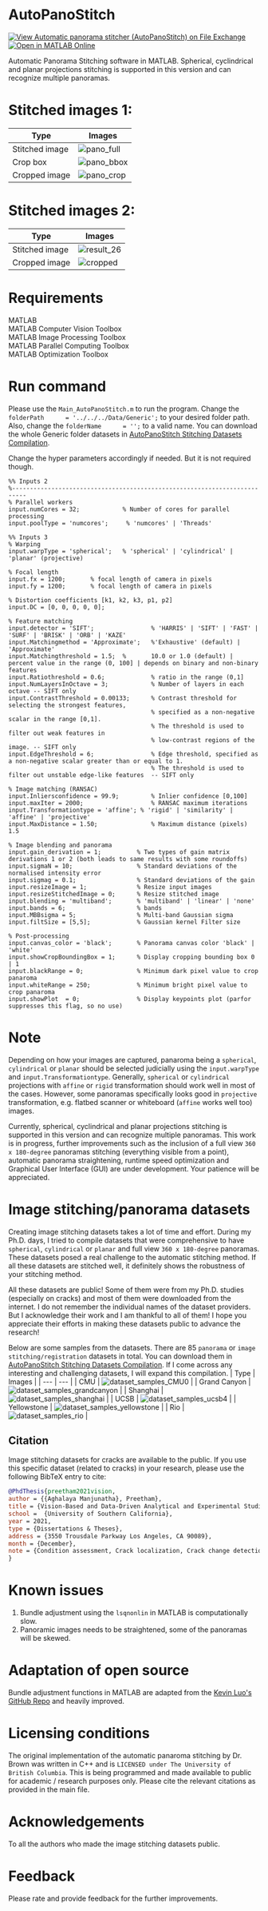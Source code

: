 # AutoPanoStitch
[![View Automatic panorama stitcher (AutoPanoStitch) on File Exchange](https://www.mathworks.com/matlabcentral/images/matlab-file-exchange.svg)](https://www.mathworks.com/matlabcentral/fileexchange/105850-automatic-panorama-stitcher-autopanostitch) [![Open in MATLAB Online](https://www.mathworks.com/images/responsive/global/open-in-matlab-online.svg)](https://matlab.mathworks.com/open/github/v1?repo=preethamam/AutomaticPanoramicImageStitching-AutoPanoStitch)

Automatic Panorama Stitching software in MATLAB. Spherical, cyclindrical and planar projections stitching is supported in this version and can recognize multiple panoramas.

# Stitched images 1:
| Type | Images |
| --- | --- |
| Stitched image | ![pano_full](assets/church_01.jpeg) |
| Crop box | ![pano_bbox](assets/church_02.jpeg) |
| Cropped image | ![pano_crop](assets/church_03.jpeg) |

# Stitched images 2:
| Type | Images |
| --- | --- |
| Stitched image | ![result_26](assets/grand_canyon_01.jpeg) |
| Cropped image | ![cropped](assets/grand_canyon_02.jpeg) |

# Requirements
MATLAB <br />
MATLAB Computer Vision Toolbox <br />
MATLAB Image Processing Toolbox <br />
MATLAB Parallel Computing Toolbox <br />
MATLAB Optimization Toolbox

# Run command
Please use the `Main_AutoPanoStitch.m` to run the program. Change the `folderPath      = '../../../Data/Generic';` to your desired folder path. Also, change the `folderName      = '';` to a valid name. You can download the whole Generic folder datasets in [AutoPanoStitch Stitching Datasets Compilation](https://1drv.ms/f/s!AlFYM4jwmzqrtaBpxVMpJegvN9QVZw?e=UIaYug).

Change the hyper parameters accordingly if needed. But it is not required though.
```
%% Inputs 2
%--------------------------------------------------------------------------
% Parallel workers
input.numCores = 32;            % Number of cores for parallel processing
input.poolType = 'numcores';     % 'numcores' | 'Threads'

%% Inputs 3
% Warping
input.warpType = 'spherical';   % 'spherical' | 'cylindrical' | 'planar' (projective)

% Focal length
input.fx = 1200;       % focal length of camera in pixels
input.fy = 1200;       % focal length of camera in pixels

% Distortion coefficients [k1, k2, k3, p1, p2]
input.DC = [0, 0, 0, 0, 0];

% Feature matching
input.detector = 'SIFT';                % 'HARRIS' | 'SIFT' | 'FAST' | 'SURF' | 'BRISK' | 'ORB' | 'KAZE'
input.Matchingmethod = 'Approximate';   %'Exhaustive' (default) | 'Approximate'
input.Matchingthreshold = 1.5;  %       10.0 or 1.0 (default) | percent value in the range (0, 100] | depends on binary and non-binary features
input.Ratiothreshold = 0.6;             % ratio in the range (0,1]
input.NumLayersInOctave = 3;            % Number of layers in each octave -- SIFT only
input.ContrastThreshold = 0.00133;      % Contrast threshold for selecting the strongest features, 
                                        % specified as a non-negative scalar in the range [0,1]. 
                                        % The threshold is used to filter out weak features in 
                                        % low-contrast regions of the image. -- SIFT only
input.EdgeThreshold = 6;                % Edge threshold, specified as a non-negative scalar greater than or equal to 1. 
                                        % The threshold is used to filter out unstable edge-like features  -- SIFT only  

% Image matching (RANSAC)
input.Inliersconfidence = 99.9;         % Inlier confidence [0,100]
input.maxIter = 2000;                   % RANSAC maximum iterations
input.Transformationtype = 'affine'; % 'rigid' | 'similarity' | 'affine' | 'projective'
input.MaxDistance = 1.50;               % Maximum distance (pixels) 1.5

% Image blending and panorama
input.gain_derivation = 1;          % Two types of gain matrix derivations 1 or 2 (both leads to same results with some roundoffs)
input.sigmaN = 10;                  % Standard deviations of the normalised intensity error
input.sigmag = 0.1;                 % Standard deviations of the gain
input.resizeImage = 1;              % Resize input images
input.resizeStitchedImage = 0;      % Resize stitched image
input.blending = 'multiband';       % 'multiband' | 'linear' | 'none'
input.bands = 6;                    % bands
input.MBBsigma = 5;                 % Multi-band Gaussian sigma
input.filtSize = [5,5];             % Gaussian kernel Filter size

% Post-processing
input.canvas_color = 'black';       % Panorama canvas color 'black' | 'white'
input.showCropBoundingBox = 1;      % Display cropping bounding box 0 | 1
input.blackRange = 0;               % Minimum dark pixel value to crop panaroma
input.whiteRange = 250;             % Minimum bright pixel value to crop panaroma
input.showPlot  = 0;                % Display keypoints plot (parfor suppresses this flag, so no use)
```

# Note
Depending on how your images are captured, panaroma being a `spherical`, `cylindrical` or `planar` should be selected judicially using the `input.warpType` and `input.Transformationtype`. Generally, `spherical` or `cylindrical` projections with `affine` or `rigid` transformation should work well in most of the cases. However, some panoramas specifically looks good in `projective` transformation, e.g. flatbed scanner or whiteboard (`affine` works well too) images.

Currently, spherical, cyclindrical and planar projections stitching is supported in this version and can recognize multiple panoramas. This work is in progress, further improvements such as the inclusion of a full view `360 x 180-degree` panoramas stitching (everything visible from a point), automatic panorama straightening, runtime speed optimization and Graphical User Interface (GUI) are under development. Your patience will be appreciated.

# Image stitching/panorama datasets
Creating image stitching datasets takes a lot of time and effort. During my Ph.D. days, I tried to compile datasets that were comprehensive to have `spherical`, `cylindrical` or `planar` and full view `360 x 180-degree` panoramas. These datasets posed a real challenge to the automatic stitching method. If all these datasets are stitched well, it definitely shows the robustness of your stitching method.

All these datasets are public! Some of them were from my Ph.D. studies (especially on cracks) and most of them were downloaded from the internet. I do not remember the individual names of the dataset providers. But I acknowledge their work and I am thankful to all of them! I hope you appreciate their efforts in making these datasets public to advance the research!

Below are some samples from the datasets. There are 85 `panorama` or `image stitching/registration` datasets in total. You can download them in [AutoPanoStitch Stitching Datasets Compilation](https://1drv.ms/f/s!AlFYM4jwmzqrtaBpxVMpJegvN9QVZw?e=UIaYug). If I come across any interesting and challenging datasets, I will expand this compilation.
| Type | Images |
| --- | --- |
| CMU | ![dataset_samples_CMU0](assets/dataset_samples_CMU0.png) |
| Grand Canyon | ![dataset_samples_grandcanyon](assets/dataset_samples_grandcanyon.png) |
| Shanghai | ![dataset_samples_shanghai](assets/dataset_samples_shanghai.png) |
| UCSB | ![dataset_samples_ucsb4](assets/dataset_samples_ucsb4.png) |
| Yellowstone | ![dataset_samples_yellowstone](assets/dataset_samples_yellowstone.png) |
| Rio | ![dataset_samples_rio](assets/dataset_samples_rio.png) |

## Citation
Image stitching datasets for cracks are available to the public. If you use this specific dataset (related to cracks) in your research, please use the following BibTeX entry to cite:
```bibtex
@PhdThesis{preetham2021vision,
author = {{Aghalaya Manjunatha}, Preetham},
title = {Vision-Based and Data-Driven Analytical and Experimental Studies into Condition Assessment and Change Detection of Evolving Civil, Mechanical and Aerospace Infrastructures},
school =  {University of Southern California},
year = 2021,
type = {Dissertations & Theses},
address = {3550 Trousdale Parkway Los Angeles, CA 90089},
month = {December},
note = {Condition assessment, Crack localization, Crack change detection, Synthetic crack generation, Sewer pipe condition assessment, Mechanical systems defect detection and quantification}
}
```

# Known issues
1. Bundle adjustment using the `lsqnonlin` in MATLAB is computationally slow.
2. Panoramic images needs to be straightened, some of the panoramas will be skewed.

# Adaptation of open source 
Bundle adjustment functions in MATLAB are adapted from the [Kevin Luo's GitHub Repo](https://github.com/kluo8128/cs231_project) and heavily improved.

# Licensing conditions
The original implementation of the automatic panaroma stitching by Dr. Brown was written in C++ and is `LICENSED under The University of British Columbia`. This is being programmed and made available to public for academic / research purposes only. Please cite the relevant citations as provided in the main file.

# Acknowledgements
To all the authors who made the image stitching datasets public.

# Feedback
Please rate and provide feedback for the further improvements.
